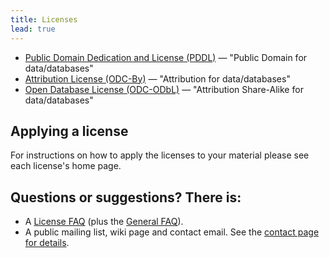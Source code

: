 ```yaml
---
title: Licenses
lead: true
---
```


* [Public Domain Dedication and License (PDDL)][pddl] — "Public Domain for data/databases"
* [Attribution License (ODC-By)][by] — "Attribution for data/databases"
* [Open Database License (ODC-ODbL)][odbl] — "Attribution Share-Alike for data/databases"

## Applying a license

For instructions on how to apply the licenses to your material please see each license's home page.

## Questions or suggestions? There is:

* A [License FAQ][license-faq] (plus the [General FAQ][faq]).
* A public mailing list, wiki page and contact email. See the [contact page for details][contact].

[pddl]: pddl/
[by]: by/
[odbl]: odbl/
[faq]: /faq/
[license-faq]: /faq/licenses/ 
[contact]: /about/contact/
